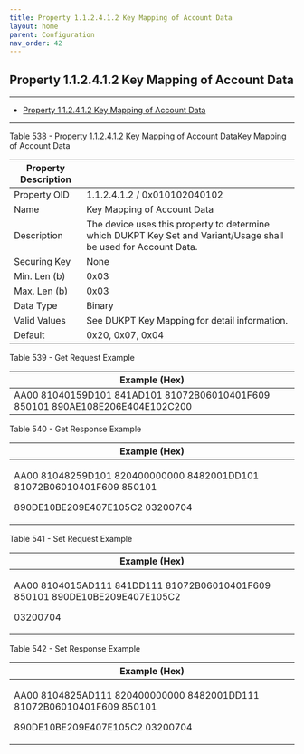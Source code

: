 ```yaml
---
title: Property 1.1.2.4.1.2 Key Mapping of Account Data
layout: home
parent: Configuration
nav_order: 42
---
```


## Property 1.1.2.4.1.2 Key Mapping of Account Data

---

- [Property 1.1.2.4.1.2 Key Mapping of Account Data](#property-112412-key-mapping-of-account-data)

---


Table 538 - Property 1.1.2.4.1.2 Key Mapping of Account DataKey Mapping
of Account Data

| Property Description |  |
|----|----|
| Property OID | 1.1.2.4.1.2 / 0x010102040102 |
| Name | Key Mapping of Account Data |
| Description | The device uses this property to determine which DUKPT Key Set and Variant/Usage shall be used for Account Data. |
| Securing Key | None |
| Min. Len (b) | 0x03 |
| Max. Len (b) | 0x03 |
| Data Type | Binary |
| Valid Values | See DUKPT Key Mapping for detail information. |
| Default | 0x20, 0x07, 0x04 |

Table 539 - Get Request Example

| Example (Hex) |
|----|
| AA00 81040159D101 841AD101 81072B06010401F609 850101 890AE108E206E404E102C200 |

Table 540 - Get Response Example

<table>
<colgroup>
<col style="width: 100%" />
</colgroup>
<thead>
<tr>
<th>Example (Hex)</th>
</tr>
</thead>
<tbody>
<tr>
<td><p>AA00 81048259D101 820400000000 8482001DD101 81072B06010401F609
850101</p>
<p>890DE10BE209E407E105C2 03200704</p></td>
</tr>
</tbody>
</table>

Table 541 - Set Request Example

<table>
<colgroup>
<col style="width: 100%" />
</colgroup>
<thead>
<tr>
<th>Example (Hex)</th>
</tr>
</thead>
<tbody>
<tr>
<td><p>AA00 8104015AD111 841DD111 81072B06010401F609 850101
890DE10BE209E407E105C2</p>
<p>03200704</p></td>
</tr>
</tbody>
</table>

Table 542 - Set Response Example

<table>
<colgroup>
<col style="width: 100%" />
</colgroup>
<thead>
<tr>
<th>Example (Hex)</th>
</tr>
</thead>
<tbody>
<tr>
<td><p>AA00 8104825AD111 820400000000 8482001DD111 81072B06010401F609
850101</p>
<p>890DE10BE209E407E105C2 03200704</p></td>
</tr>
</tbody>
</table>

##